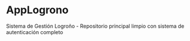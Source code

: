 # AppLogrono
Sistema de Gestión Logroño - Repositorio principal limpio con sistema de autenticación completo

